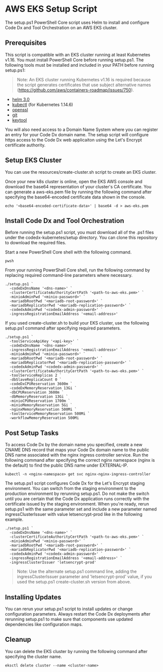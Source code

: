 
# AWS EKS Setup Script

The setup.ps1 PowerShell Core script uses Helm to install and configure Code Dx and Tool Orchestration on an AWS EKS cluster.

## Prerequisites

This script is compatible with an EKS cluster running at least Kubernetes v1.16. You must install PowerShell Core before running setup.ps1. The following tools must be installed and included in your PATH before running setup.ps1:

>Note: An EKS cluster running Kubernetes v1.16 is required because the script generates certificates that use subject alternative names (https://github.com/aws/containers-roadmap/issues/750).

- [helm 3.0](https://helm.sh/docs/install)
- [kubectl](https://kubernetes.io/docs/tasks/tools/install-kubectl/) (for Kubernetes 1.14.6)
- [openssl](https://www.openssl.org/)
- [git](https://git-scm.com/)
- [keytool](https://adoptopenjdk.net/installation.html)

You will also need access to a Domain Name System where you can register an entry for your Code Dx domain name. The setup script will configure https access to the Code Dx web applicaiton using the Let's Encrypt certificate authority.

## Setup EKS Cluster

You can use the resources/create-cluster.sh script to create an EKS cluster.

Once your new k8s cluster is online, open the EKS AWS console and download the base64 representation of your cluster's CA certificate. You can generate a aws-eks.pem file by running the following command after specifying the base64-encoded certificate data shown in the console.

```
echo '<base64-encoded-certificate-data>' | base64 -d > aws-eks.pem
```

## Install Code Dx and Tool Orchestration

Before running the setup.ps1 script, you must download all of the .ps1 files under the codedx-kubernetes/setup directory. You can clone this repository to download the required files.

Start a new PowerShell Core shell with the following command.

```
pwsh
```

From your running PowerShell Core shell, run the following command by replacing required command-line parameters where necessary.

```
./setup.ps1 `
  -codeDxDnsName '<dns-name>' `
  -clusterCertificateAuthorityCertPath '<path-to-aws-eks.pem>' `
  -minioAdminPwd '<minio-password>' `
  -mariadbRootPwd '<mariadb-root-password>' `
  -mariadbReplicatorPwd '<mariadb-replication-password>' `
  -codedxAdminPwd '<codedx-admin-password>' `
  -ingressRegistrationEmailAddress '<email-address>'
```

If you used create-cluster.sh to build your EKS cluster, use the following setup.ps1 command after specifying required parameters.

```
./setup.ps1 `
  -toolServiceApiKey '<api-key>' `
  -codeDxDnsName '<dns-name>' `
  -ingressRegistrationEmailAddress '<email-address>' `
  -minioAdminPwd '<minio-password>' `
  -mariadbRootPwd '<mariadb-root-password>' `
  -mariadbReplicatorPwd '<mariadb-replication-password>' `
  -codedxAdminPwd '<codedx-admin-password>' `
  -clusterCertificateAuthorityCertPath '<path-to-aws-eks.pem>' `
  -toolServiceReplicas 2 `
  -dbSlaveReplicaCount 0 `
  -codeDxCPUReservation 3600m `
  -codeDxMemoryReservation 13Gi `
  -dbCPUReservation 3600m `
  -dbMemoryReservation 13Gi `
  -minioCPUReservation 1700m `
  -minioMemoryReservation 5Gi `
  -nginxMemoryReservation 500Mi `
  -toolServiceMemoryReservation 500Mi `
  -workflowMemoryReservation 500Mi
```

## Post Setup Tasks

To access Code Dx by the domain name you specified, create a new CNAME DNS record that maps your Code Dx domain name to the public DNS name associated with the nginx ingress controller service. Run the following command after specifying the correct nginx namespace (nginx is the default) to find the public DNS name under EXTERNAL-IP.

```
kubectl -n <nginx-namespace> get svc nginx-nginx-ingress-controller
```

The setup.ps1 script configures Code Dx for the Let's Encrypt staging environment. You can switch from the staging environment to the production environment by rerunning setup.ps1. Do not make the switch until you are certain that the Code Dx application runs correctly with the certificate issued by the staging environment. When you're ready, rerun setup.ps1 with the same parameter set and include a new parameter named ingressClusterIssuer with value letsencrypt-prod like in the following example.

```
./setup.ps1 `
  -codeDxDnsName '<dns-name>' `
  -clusterCertificateAuthorityCertPath '<path-to-aws-eks.pem>' `
  -minioAdminPwd '<minio-password>' `
  -mariadbRootPwd '<mariadb-root-password>' `
  -mariadbReplicatorPwd '<mariadb-replication-password>' `
  -codedxAdminPwd '<codedx-admin-password>' `
  -ingressRegistrationEmailAddress '<email-address>' `
  -ingressClusterIssuer 'letsencrypt-prod'
```
>Note: Use the alternate setup.ps1 command line, adding the ingressClusterIssuer parameter and 'letsencrypt-prod' value, if you used the setup.ps1 create-cluster.sh version from above.

## Installing Updates

You can rerun your setup.ps1 script to install updates or change configuration parameters. Always restart the Code Dx deployments after rerunning setup.ps1 to make sure that components use updated dependencies like configuration maps.

## Cleanup

You can delete the EKS cluster by running the following command after specifying the cluster name.

```
eksctl delete cluster --name <cluster-name>
```
